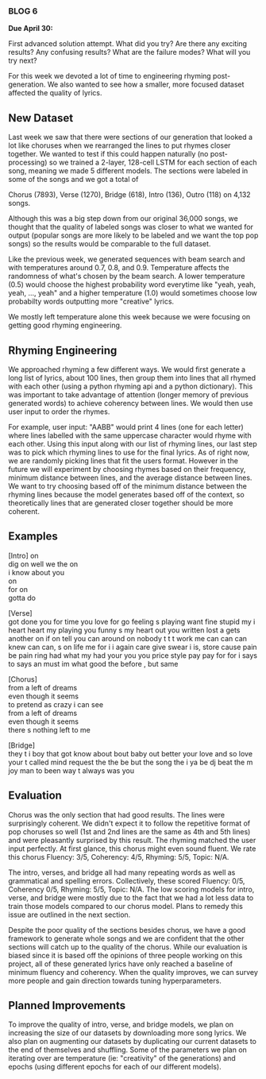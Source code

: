 ### BLOG 6 ###

**Due April 30:**  

First advanced solution attempt. What did you try? Are there any exciting results? Any confusing results? What are the failure modes? What will you try next?

For this week we devoted a lot of time to engineering rhyming post-generation. We also wanted to see how a smaller, more focused dataset affected the quality of lyrics. 

## New Dataset ##
Last week we saw that there were sections of our generation that looked a lot like choruses when we rearranged the lines to put rhymes closer together. We wanted to test if this could happen naturally (no post-processing) so we trained a 2-layer, 128-cell LSTM for each section of each song, meaning we made 5 different models. The sections were labeled in some of the songs and we got a total of  

Chorus (7893), Verse (1270), Bridge (618), Intro (136), Outro (118) on 4,132 songs.  

Although this was a big step down from our original 36,000 songs, we thought that the quality of labeled songs was closer to what we wanted for output (popular songs are more likely to be labeled and we want the top pop songs) so the results would be comparable to the full dataset. 

Like the previous week, we generated sequences with beam search and with temperatures around 0.7, 0.8, and 0.9. Temperature affects the randomness of what's chosen by the beam search. A lower temperature (0.5) would choose the highest probability word everytime like "yeah, yeah, yeah, ..., yeah" and a higher temperature (1.0) would sometimes choose low probabilty words outputting more "creative" lyrics. 

We mostly left temperature alone this week because we were focusing on getting good rhyming engineering.

## Rhyming Engineering ##
We approached rhyming a few different ways. We would first generate a long list of lyrics, about 100 lines, then group them into lines that all rhymed with each other (using a python rhyming api and a python dictionary). This was important to take advantage of attention (longer memory of previous generated words) to achieve coherency between lines. We would then use user input to order the rhymes.

For example, user input: "AABB" would print 4 lines (one for each letter) where lines labelled with the same uppercase character would rhyme with each other. Using this input along with our list of rhyming lines, our last step was to pick which rhyming lines to use for the final lyrics. As of right now, we are randomly picking lines that fit the users format.  However in the future we will experiment by choosing rhymes based on their frequency, minimum distance between lines, and the average distance between lines.  We want to try choosing based off of the minimum distance between the rhyming lines because the model generates based off of the context, so theoretically lines that are generated closer together should be more coherent.

## Examples ##

\[Intro\]
on  
dig on well we the on  
i know about you  
on  
for on  
gotta do  

\[Verse\]  
got done you for time you love for
go feeling s playing want fine stupid my i heart heart my playing you funny s my heart out you written lost a gets another on if on tell you can around on nobody t t t work me can can can knew can can, s on life me for
i i again care give swear i is, store cause pain be pain
ring had what my had your you you price style pay pay for for
i says to says an must im what good the before
, but same

\[Chorus\]  
from a left of dreams  
even though it seems  
to pretend as crazy i can see  
from a left of dreams  
even though it seems  
there s nothing left to me  

\[Bridge\]  
they t i boy that got know about
bout
baby out
better your love and so love your t called mind request the the be but the song the
i ya be dj beat the m joy man to
been way t always was you

## Evaluation ##

Chorus was the only section that had good results. The lines were surprisingly coherent. We didn't expect it to follow the repetitive format of pop choruses so well (1st and 2nd lines are the same as 4th and 5th lines) and were pleasantly surprised by this result. The rhyming matched the user input perfectly. At first glance, this chorus might even sound fluent. We rate this chorus Fluency: 3/5, Coherency: 4/5, Rhyming: 5/5, Topic: N/A.

The intro, verses, and bridge all had many repeating words as well as grammatical and spelling errors. Collectively, these scored Fluency: 0/5, Coherency 0/5, Rhyming: 5/5, Topic: N/A. The low scoring models for intro, verse, and bridge were mostly due to the fact that we had a lot less data to train those models compared to our chorus model. Plans to remedy this issue are outlined in the next section. 

Despite the poor quality of the sections besides chorus, we have a good framework to generate whole songs and we are confident that the other sections will catch up to the quality of the chorus. While our evaluation is biased since it is based off the opinions of three people working on this project, all of these generated lyrics have only reached a baseline of minimum fluency and coherency. When the quality improves, we can survey more people and gain direction towards tuning hyperparameters.

## Planned Improvements ##

To improve the quality of intro, verse, and bridge models, we plan on increasing the size of our datasets by downloading more song lyrics. We also plan on augmenting our datasets by  duplicating our current datasets to the end of themselves and shuffling. Some of the parameters we plan on iterating over are temperature (ie: "creativity" of the generations) and epochs (using different epochs for each of our different models). 

